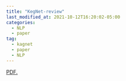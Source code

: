 ```yaml
---
title: "KegNet-review"
last_modified_at: 2021-10-12T16:20:02-05:00
categories:
  - NLP
  - paper
tag:
  - kagnet
  - paper
  - NLP
---
```


<a href="//baektree.github.io/assets/pdf/kagnet.pdf" target="_blank">PDF.</a>
